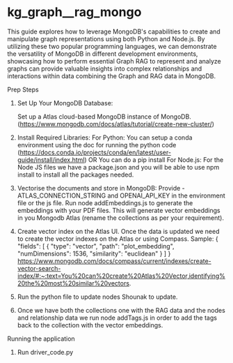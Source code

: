 # kg_graph__rag_mongo
This guide explores how to leverage MongoDB's capabilities to create and manipulate graph representations using both Python and Node.js. By utilizing these two popular programming languages, we can demonstrate the versatility of MongoDB in different development environments, showcasing how to perform essential Graph RAG to represent and analyze graphs can provide valuable insights into complex relationships and interactions within data combining the Graph and RAG data in MongoDB. 


Prep Steps
1. Set Up Your MongoDB Database:

    Set up a Atlas cloud-based MongoDB instance of MongoDB. (https://www.mongodb.com/docs/atlas/tutorial/create-new-cluster/)

2. Install Required Libraries:
    For Python: 
    You can setup a conda environment using the doc for running the python code (https://docs.conda.io/projects/conda/en/latest/user-guide/install/index.html) 
                                                OR
    You can do a pip install <required-packages>
    For Node.js: 
    For the Node JS files we have a package.json and you will be able to use npm install to install all the packages needed.

3. Vectorise the documents and store in MongoDB:
    Provide - ATLAS_CONNECTION_STRING and OPENAI_API_KEY in the environment file or the js file.
    Run node addEmbeddings.js to generate the embeddings with your PDF files.
    This will generate vector embeddings in you Mongodb Atlas (rename the collections as per your requirement).

4. Create vector index on the Atlas UI.
    Once the data is updated we need to create the vector indexes on the Atlas or using Compass.
    Sample: 
    {
        "fields": [ {
            "type": "vector",
            "path": "plot_embedding",
            "numDimensions": 1536,
            "similarity": "euclidean"
        } ]
    }
    https://www.mongodb.com/docs/compass/current/indexes/create-vector-search-index/#:~:text=You%20can%20create%20Atlas%20Vector,identifying%20the%20most%20similar%20vectors.

5. Run the python file to update nodes Shounak to update.

6. Once we have both the collections one with the RAG data and the nodes and relationship data we run node addTags.js in order
   to add the tags back to the collection with the vector embeddings.

Running the application

1. Run driver_code.py
    